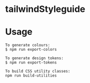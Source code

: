 # tailwindStyleguide



# Usage
```
To generate colours:
$ npm run export-colors

To generate design tokens:
$ npm run export-tokens

To build CSS utility classes:
npm run build-utilities
```

